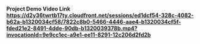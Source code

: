 <b>Project Demo Video Link<b><br>https://d2y36twrtb17ty.cloudfront.net/sessions/ed1dcf54-328c-4082-b62a-b1320034cf58/7822c8b0-5466-4446-aae4-b1320034cf5f-fded21e2-8491-4dde-90db-b1320039378b.mp4?invocationId=9e9cc1ec-a9e1-ee11-8291-12c206d2fd2b
